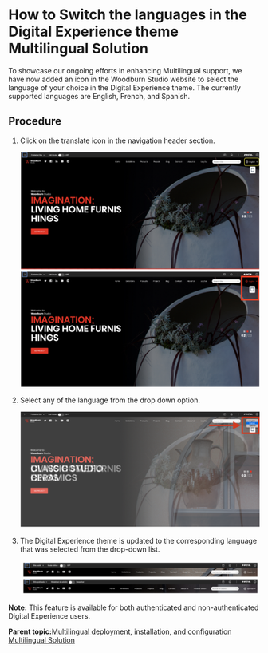 # How to Switch the languages in the Digital Experience theme Multilingual Solution

To showcase our ongoing efforts in enhancing Multilingual support, we have now added an icon in the Woodburn Studio website to select the language of your choice in the Digital Experience theme. The currently supported languages are English, French, and Spanish.

## Procedure

1.  Click on the translate icon in the navigation header section.

    ![](../images/wcm_switch_lan_portal_translate_icon.png)

2.  Select any of the language from the drop down option.

    ![](../images/wcm_switch_lan_portal_select_lang.png)

3.  The Digital Experience theme is updated to the corresponding language that was selected from the drop-down list.

    ![](../images/wcm_switch_lan_portal_Portal_lang.png)


**Note:** This feature is available for both authenticated and non-authenticated Digital Experience users.

**Parent topic:**[Multilingual deployment, installation, and configuration  Multilingual Solution](../wcm/wcm_mls_install_ovr.md)

